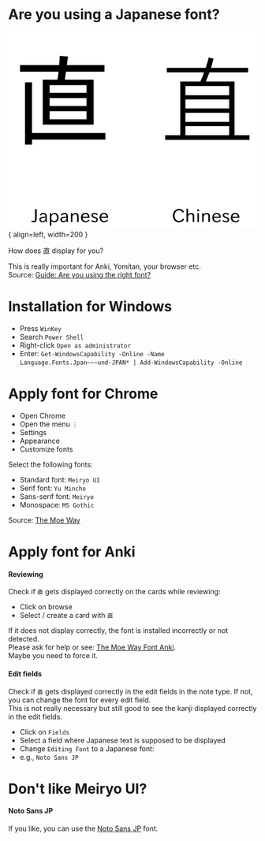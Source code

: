 Are you using a Japanese font? 
===

![Japanese vs Chines font](../assets/images/JPvsCH_font.png){ align=left, width=200 }

How does 直 display for you?

This is really important for Anki, Yomitan, your browser etc. <br>
Source: [Guide: Are you using the right font?](https://learnjapanese.moe/guide/#are-you-using-the-right-font)


# Installation for Windows

- Press `WinKey`
- Search `Power Shell`
- Right-click `Open as administrator`
- Enter: 
`
Get-WindowsCapability -Online -Name Language.Fonts.Jpan~~~und-JPAN* | Add-WindowsCapability -Online
`

# Apply font for Chrome

- Open Chrome
- Open the menu `⋮`
- Settings
- Appearance
- Customize fonts

Select the following fonts:
- Standard font: `Meiryo UI`  
- Serif font: `Yu Mincho `
- Sans-serif font: `Meiryo`  
- Monospace: `MS Gothic`

Source: [The Moe Way](https://learnjapanese.moe/font/)

# Apply font for Anki

#### Reviewing
Check if `直` gets displayed correctly on the cards while reviewing:
- Click on browse
- Select / create a card with `直`

If it does not display correctly, the font is installed incorrectly or not detected. <br>
Please ask for help or see: [The Moe Way Font Anki](https://learnjapanese.moe/font/#anki). <br>
Maybe you need to force it.

#### Edit fields 
Check if `直` gets displayed correctly in the edit fields in the note type.
If not, you can change the font for every edit field. <br>
This is not really necessary but still good to see the kanji displayed correctly in the edit fields. 
- Click on `Fields` 
- Select a field where Japanese text is supposed to be displayed
- Change `Editing Font` to a Japanese font:
- e.g., `Noto Sans JP`

# Don't like Meiryo UI?

#### Noto Sans JP

If you like, you can use the [Noto Sans JP](https://fonts.google.com/noto/specimen/Noto+Sans+JP) font.

